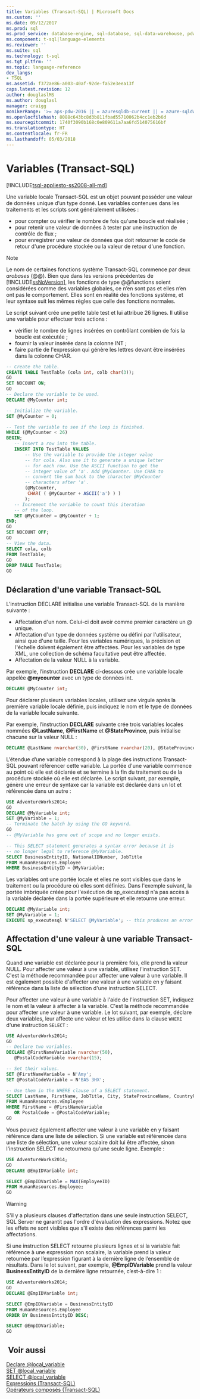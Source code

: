 ```yaml
---
title: Variables (Transact-SQL) | Microsoft Docs
ms.custom: ''
ms.date: 09/12/2017
ms.prod: sql
ms.prod_service: database-engine, sql-database, sql-data-warehouse, pdw
ms.component: t-sql|language-elements
ms.reviewer: ''
ms.suite: sql
ms.technology: t-sql
ms.tgt_pltfrm: ''
ms.topic: language-reference
dev_langs:
- TSQL
ms.assetid: f372ae86-a003-40af-92de-fa52e3eea13f
caps.latest.revision: 12
author: douglaslMS
ms.author: douglasl
manager: craigg
monikerRange: '>= aps-pdw-2016 || = azuresqldb-current || = azure-sqldw-latest || >= sql-server-2016 || = sqlallproducts-allversions'
ms.openlocfilehash: 8088c643bc8d3b811fbad55710062b4cc1eb2b6d
ms.sourcegitcommit: 1740f3090b168c0e809611a7aa6fd514075616bf
ms.translationtype: HT
ms.contentlocale: fr-FR
ms.lasthandoff: 05/03/2018
---
```

# <a name="variables-transact-sql"></a>Variables (Transact-SQL)
[!INCLUDE[tsql-appliesto-ss2008-all-md](../../includes/tsql-appliesto-ss2008-all-md.md)]

Une variable locale Transact-SQL est un objet pouvant posséder une valeur de données unique d’un type donné. Les variables contenues dans les traitements et les scripts sont généralement utilisées : 

* pour compter ou vérifier le nombre de fois qu'une boucle est réalisée ;
* pour retenir une valeur de données à tester par une instruction de contrôle de flux ;
* pour enregistrer une valeur de données que doit retourner le code de retour d'une procédure stockée ou la valeur de retour d'une fonction.

> [!NOTE]
> Le nom de certaines fonctions système Transact-SQL commence par deux *arobases* (@@). Bien que dans les versions précédentes de [!INCLUDE[ssNoVersion](../../includes/ssnoversion-md.md)], les fonctions de type @@functions soient considérées comme des variables globales, ce n’en sont pas et elles n’en ont pas le comportement. Elles sont en réalité des fonctions système, et leur syntaxe suit les mêmes règles que celle des fonctions normales.

Le script suivant crée une petite table test et lui attribue 26 lignes. Il utilise une variable pour effectuer trois actions : 

* vérifier le nombre de lignes insérées en contrôlant combien de fois la boucle est exécutée ;
* fournir la valeur insérée dans la colonne INT ;
* faire partie de l'expression qui génère les lettres devant être insérées dans la colonne CHAR.  

```sql
-- Create the table.
CREATE TABLE TestTable (cola int, colb char(3));
GO
SET NOCOUNT ON;
GO
-- Declare the variable to be used.
DECLARE @MyCounter int;

-- Initialize the variable.
SET @MyCounter = 0;

-- Test the variable to see if the loop is finished.
WHILE (@MyCounter < 26)
BEGIN;
   -- Insert a row into the table.
   INSERT INTO TestTable VALUES
       -- Use the variable to provide the integer value
       -- for cola. Also use it to generate a unique letter
       -- for each row. Use the ASCII function to get the
       -- integer value of 'a'. Add @MyCounter. Use CHAR to
       -- convert the sum back to the character @MyCounter
       -- characters after 'a'.
       (@MyCounter,
        CHAR( ( @MyCounter + ASCII('a') ) )
       );
   -- Increment the variable to count this iteration
   -- of the loop.
   SET @MyCounter = @MyCounter + 1;
END;
GO
SET NOCOUNT OFF;
GO
-- View the data.
SELECT cola, colb
FROM TestTable;
GO
DROP TABLE TestTable;
GO
```

## <a name="declaring-a-transact-sql-variable"></a>Déclaration d'une variable Transact-SQL
L’instruction DECLARE initialise une variable Transact-SQL de la manière suivante : 
* Affectation d'un nom. Celui-ci doit avoir comme premier caractère un @ unique.
* Affectation d'un type de données système ou défini par l'utilisateur, ainsi que d'une taille. Pour les variables numériques, la précision et l'échelle doivent également être affectées. Pour les variables de type XML, une collection de schéma facultative peut être affectée.
* Affectation de la valeur NULL à la variable.

Par exemple, l’instruction **DECLARE** ci-dessous crée une variable locale appelée **@mycounter** avec un type de données int.  
```sql
DECLARE @MyCounter int;
```
Pour déclarer plusieurs variables locales, utilisez une virgule après la première variable locale définie, puis indiquez le nom et le type de données de la variable locale suivante.

Par exemple, l’instruction **DECLARE** suivante crée trois variables locales nommées **@LastName**, **@FirstName** et **@StateProvince**, puis initialise chacune sur la valeur NULL :  
```sql
DECLARE @LastName nvarchar(30), @FirstName nvarchar(20), @StateProvince nchar(2);
```

L’étendue d’une variable correspond à la plage des instructions Transact-SQL pouvant référencer cette variable. La portée d'une variable commence au point où elle est déclarée et se termine à la fin du traitement ou de la procédure stockée où elle est déclarée. Le script suivant, par exemple, génère une erreur de syntaxe car la variable est déclarée dans un lot et référencée dans un autre :  
```sql
USE AdventureWorks2014;
GO
DECLARE @MyVariable int;
SET @MyVariable = 1;
-- Terminate the batch by using the GO keyword.
GO 
-- @MyVariable has gone out of scope and no longer exists.

-- This SELECT statement generates a syntax error because it is
-- no longer legal to reference @MyVariable.
SELECT BusinessEntityID, NationalIDNumber, JobTitle
FROM HumanResources.Employee
WHERE BusinessEntityID = @MyVariable;
```

Les variables ont une portée locale et elles ne sont visibles que dans le traitement ou la procédure où elles sont définies. Dans l'exemple suivant, la portée imbriquée créée pour l'exécution de sp_executesql n'a pas accès à la variable déclarée dans la portée supérieure et elle retourne une erreur.  

```sql
DECLARE @MyVariable int;
SET @MyVariable = 1;
EXECUTE sp_executesql N'SELECT @MyVariable'; -- this produces an error
```

## <a name="setting-a-value-in-a-transact-sql-variable"></a>Affectation d'une valeur à une variable Transact-SQL

Quand une variable est déclarée pour la première fois, elle prend la valeur NULL. Pour affecter une valeur à une variable, utilisez l'instruction SET. C'est la méthode recommandée pour affecter une valeur à une variable. Il est également possible d'affecter une valeur à une variable en y faisant référence dans la liste de sélection d'une instruction SELECT.

Pour affecter une valeur à une variable à l'aide de l'instruction SET, indiquez le nom et la valeur à affecter à la variable. C'est la méthode recommandée pour affecter une valeur à une variable. Le lot suivant, par exemple, déclare deux variables, leur affecte une valeur et les utilise dans la clause `WHERE` d'une instruction `SELECT` :  

```sql
USE AdventureWorks2014;
GO
-- Declare two variables.
DECLARE @FirstNameVariable nvarchar(50),
   @PostalCodeVariable nvarchar(15);

-- Set their values.
SET @FirstNameVariable = N'Amy';
SET @PostalCodeVariable = N'BA5 3HX';

-- Use them in the WHERE clause of a SELECT statement.
SELECT LastName, FirstName, JobTitle, City, StateProvinceName, CountryRegionName
FROM HumanResources.vEmployee
WHERE FirstName = @FirstNameVariable
   OR PostalCode = @PostalCodeVariable;
GO
```

Vous pouvez également affecter une valeur à une variable en y faisant référence dans une liste de sélection. Si une variable est référencée dans une liste de sélection, une valeur scalaire doit lui être affectée, sinon l'instruction SELECT ne retournera qu'une seule ligne. Exemple :  

```sql
USE AdventureWorks2014;
GO
DECLARE @EmpIDVariable int;

SELECT @EmpIDVariable = MAX(EmployeeID)
FROM HumanResources.Employee;
GO
```

> [!WARNING]
> S'il y a plusieurs clauses d'affectation dans une seule instruction SELECT, SQL Server ne garantit pas l'ordre d'évaluation des expressions. Notez que les effets ne sont visibles que s'il existe des références parmi les affectations.

Si une instruction SELECT retourne plusieurs lignes et si la variable fait référence à une expression non scalaire, la variable prend la valeur retournée par l’expression figurant à la dernière ligne de l’ensemble de résultats. Dans le lot suivant, par exemple, **@EmpIDVariable** prend la valeur **BusinessEntityID** de la dernière ligne retournée, c’est-à-dire 1 :  

```sql
USE AdventureWorks2014;
GO
DECLARE @EmpIDVariable int;

SELECT @EmpIDVariable = BusinessEntityID
FROM HumanResources.Employee
ORDER BY BusinessEntityID DESC;

SELECT @EmpIDVariable;
GO
```

## <a name="see-also"></a> Voir aussi  
 [Declare @local_variable](../../t-sql/language-elements/declare-local-variable-transact-sql.md)  
 [SET @local_variable](../../t-sql/language-elements/set-local-variable-transact-sql.md)  
 [SELECT @local_variable](../../t-sql/language-elements/select-local-variable-transact-sql.md)  
 [Expressions &#40;Transact-SQL&#41;](../../t-sql/language-elements/expressions-transact-sql.md)   
 [Opérateurs composés &#40;Transact-SQL&#41;](../../t-sql/language-elements/compound-operators-transact-sql.md)   
  
  
